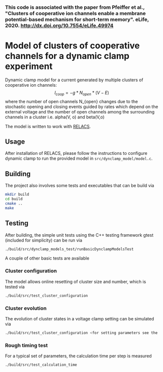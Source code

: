 ### This code is associated with the paper from Pfeiffer et al., "Clusters of cooperative ion channels enable a membrane potential-based mechanism for short-term memory". eLife, 2020. http://dx.doi.org/10.7554/eLife.49974

# Model of clusters of cooperative channels for a dynamic clamp experiment

Dynamic clamp model for a current generated by multiple clusters of cooperative ion channels:
$$
I_{coop} = -g*N_{open}*(V-E)
$$
where the number of open channels N_{open} changes due to the stochastic opening and closing events guided by rates
which depend on the external voltage and the number of open channels among the surrounding channels in a cluster i.e.
alpha(V, o) and beta(V,o)

The model is written to work with [RELACS](http://relacs.sourceforge.net/). 
 
## Usage

After installation of RELACS, please follow the instructions to configure dynamic clamp to run the provided model in 
`src/dynclamp_model/model.c`.

## Building

The project also involves some tests and executables that can be build via
```bash
mkdir build
cd build 
cmake ..
make
```

## Testing 
After building, the simple unit tests using the C++ testing framework gtest (included for simplicity) can be run via
```bash
./build/src/dynclamp_models_test/runBasicDynclampModelsTest
```

A couple of other basic tests are available

### Cluster configuration
The model allows online resetting of cluster size and number, which is tested via

```bash
./build/src/test_cluster_configuration
```

### Cluster evolution
The evolution of cluster states in a voltage clamp setting can be simulated via 
```bash
./build/src/test_cluster_configuration <for setting parameters see the source file>
```

### Rough timing test

For a typical set of parameters, the calculation time per step is measured
```bash
./build/src/test_calculation_time
```




